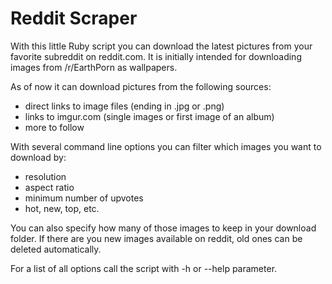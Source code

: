 Reddit Scraper
==============

With this little Ruby script you can download the latest pictures from your favorite subreddit on reddit.com. It is initially intended for downloading images from /r/EarthPorn as wallpapers.

As of now it can download pictures from the following sources:

* direct links to image files (ending in .jpg or .png)
* links to imgur.com (single images or first image of an album)
* more to follow

With several command line options you can filter which images you want to download by:

* resolution
* aspect ratio
* minimum number of upvotes
* hot, new, top, etc.

You can also specify how many of those images to keep in your download folder. If there are you new images available on reddit, old ones can be deleted automatically.

For a list of all options call the script with -h or --help parameter. 
